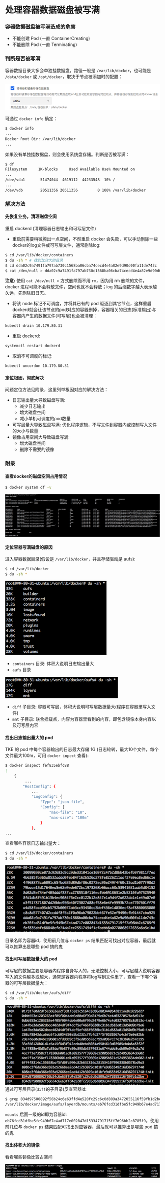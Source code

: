 # 处理容器数据磁盘被写满

### 容器数据磁盘被写满造成的危害
- 不能创建 Pod (一直 ContainerCreating)
- 不能删除 Pod (一直 Terminating)

### 判断是否被写满
容器数据目录大多会单独挂数据盘，路径一般是 `/var/lib/docker`，也可能是 `/data/docker` 或 `/opt/docker`，取决于节点被添加时的配置：

![](images/tke-select-data-disk.png)

可通过 `docker info` 确定：

``` bash
$ docker info
...
Docker Root Dir: /var/lib/docker
...
```

如果没有单独挂数据盘，则会使用系统盘存储。判断是否被写满：

``` bash
$ df
Filesystem     1K-blocks     Used Available Use% Mounted on
...
/dev/vda1       51474044  4619112  44233548  10% /
...
/dev/vdb        20511356 20511356         0 100% /var/lib/docker
```

### 解决方法
#### 先恢复业务，清理磁盘空间
重启 dockerd (清理容器日志输出和可写层文件)

- 重启前需要稍微腾出一点空间，不然重启 docker 会失败，可以手动删除一些docker的log文件或可写层文件，通常删除log:

``` bash
$ cd /var/lib/docker/containers
$ du -sh * # 找到比较大的目录
$ cd dda02c9a7491fa797ab730c1568ba06cba74cecd4e4a82e9d90d00fa11de743c
$ cat /dev/null > dda02c9a7491fa797ab730c1568ba06cba74cecd4e4a82e9d90d00fa11de743c-json.log.9 # 删除log文件
```
**注意:** 使用 `cat /dev/null >` 方式删除而不用 `rm`，因为用 rm 删除的文件，docker 进程可能不会释放文件，空间也就不会释放；log 的后缀数字越大表示越久远，先删除旧日志。

- 将该 node 标记不可调度，并将其已有的 pod 驱逐到其它节点，这样重启dockerd就会让该节点的pod对应的容器删掉，容器相关的日志(标准输出)与容器内产生的数据文件(可写层)也会被清理：

``` bash
kubectl drain 10.179.80.31
```
- 重启 dockerd:

``` bash
systemctl restart dockerd
```
- 取消不可调度的标记:

``` bash
kubectl uncordon 10.179.80.31
```
#### 定位根因，彻底解决
问题定位方法见附录，这里列举根因对应的解决方法：

- 日志输出量大导致磁盘写满:
  - 减少日志输出
  - 增大磁盘空间
  - 减小单机可调度的pod数量
- 可写层量大导致磁盘写满: 优化程序逻辑，不写文件到容器内或控制写入文件的大小与数量
- 镜像占用空间大导致磁盘写满:
  - 增大磁盘空间
  - 删除不需要的镜像

### 附录
#### 查看docker的磁盘空间占用情况

``` bash
$ docker system df -v
```

![](images/docker-system-df.png)

#### 定位容器写满磁盘的原因
进入容器数据目录(假设是 `/var/lib/docker`，并且存储驱动是 aufs):

``` bash
$ cd /var/lib/docker
$ du -sh *
```

![](images/docker-sh-dockerlib.png)

- `containers` 目录: 体积大说明日志输出量大
-  `aufs` 目录

![](images/docker-sh-aufs.png)
  - `diff` 子目录: 容器可写层，体积大说明可写层数据量大(程序在容器里写入文件)
  - `mnt` 子目录: 联合挂载点，内容为容器里看到的内容，即包含镜像本身内容以及可写层内容

#### 找出日志输出量大的 pod
TKE 的 pod 中每个容器输出的日志最大存储 1G (日志轮转，最大10个文件，每个文件最大100m，可用 `docker inpect` 查看):

``` bash
$ docker inspect fef835ebfc88
[
    {
         ...
        "HostConfig": {
            ...
            "LogConfig": {
                "Type": "json-file",
                "Config": {
                    "max-file": "10",
                    "max-size": "100m"
                }
            },
...
```
查看哪些容器日志输出量大：

``` bash
$ cd /var/lib/docker/containers
$ du -sh *
```

![](images/du-sh-containers.png)

目录名即为容器id，使用前几位与 `docker ps` 结果匹配可找出对应容器，最后就可以推算出是哪些 pod 搞的鬼

#### 找出可写层数据量大的 pod
可写层的数据主要是容器内程序自身写入的，无法控制大小，可写层越大说明容器写入的文件越多或越大，通常是容器内程序将log写到文件里了，查看一下哪个容器的可写层数据量大：

``` bash
$ cd /var/lib/docker/aufs/diff
$ du -sh *
```

![](images/du-sh-diff.png)
通过可写层目录(`diff`的子目录)反查容器id:

``` bash
$ grep 834d97500892f56b24c6e63ffd4e520fc29c6c0d809a3472055116f59fb1d2be /var/lib/docker/image/aufs/layerdb/mounts/*/mount-id
/var/lib/docker/image/aufs/layerdb/mounts/eb76fcd31dfbe5fc949b67e4ad717e002847d15334791715ff7d96bb2c8785f9/mount-id:834d97500892f56b24c6e63ffd4e520fc29c6c0d809a3472055116f59fb1d2be
```
`mounts` 后面一级的id即为容器id: `eb76fcd31dfbe5fc949b67e4ad717e002847d15334791715ff7d96bb2c8785f9`，使用前几位与 `docker ps` 结果匹配可找出对应容器，最后就可以推算出是哪些 pod 搞的鬼

#### 找出体积大的镜像
看看哪些镜像比较占空间

![](images/docker-images.png)